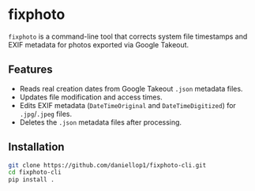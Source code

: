# fixphoto

`fixphoto` is a command-line tool that corrects system file timestamps and EXIF metadata for photos exported via Google Takeout.

## Features

- Reads real creation dates from Google Takeout `.json` metadata files.
- Updates file modification and access times.
- Edits EXIF metadata (`DateTimeOriginal` and `DateTimeDigitized`) for `.jpg`/`.jpeg` files.
- Deletes the `.json` metadata files after processing.

## Installation

```bash
git clone https://github.com/daniellop1/fixphoto-cli.git
cd fixphoto-cli
pip install .
